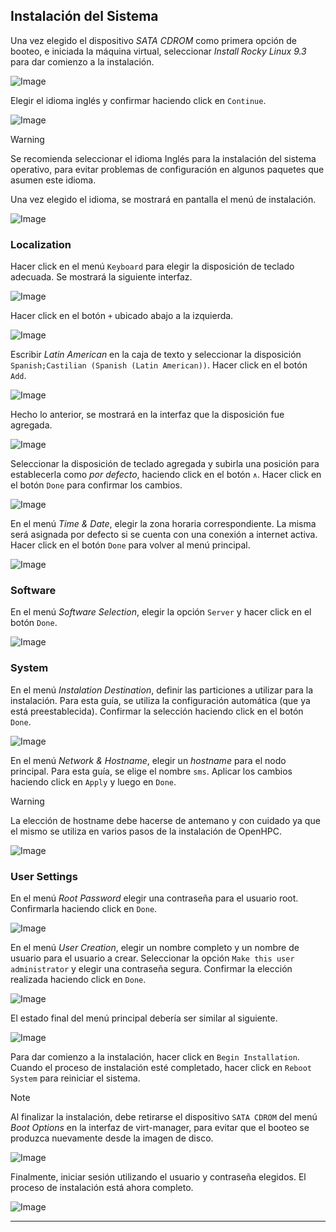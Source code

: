 ## Instalación del Sistema

Una vez elegido el dispositivo *SATA CDROM* como primera opción de booteo, e iniciada la máquina virtual, seleccionar *Install Rocky Linux 9.3* para dar comienzo a la instalación.

![Image](./screenshots/01.png)

Elegir el idioma inglés y confirmar haciendo click en `Continue`.

![Image](./screenshots/02.png)


> [!WARNING]
> Se recomienda seleccionar el idioma Inglés para la instalación del sistema operativo, para evitar problemas de configuración en algunos paquetes que asumen este idioma.

Una vez elegido el idioma, se mostrará en pantalla el menú de instalación.

![Image](./screenshots/03.png)

### Localization

Hacer click en el menú `Keyboard` para elegir la disposición de teclado adecuada. Se mostrará la siguiente interfaz.

![Image](./screenshots/04.png)

Hacer click en el botón `+` ubicado abajo a la izquierda.

![Image](./screenshots/05.png)

Escribir *Latin American* en la caja de texto y seleccionar la disposición `Spanish;Castilian (Spanish (Latin American))`. Hacer click en el botón `Add`.

![Image](./screenshots/06.png)

Hecho lo anterior, se mostrará en la interfaz que la disposición fue agregada.

![Image](./screenshots/07.png)

Seleccionar la disposición de teclado agregada y subirla una posición para establecerla como *por defecto*, haciendo click en el botón `∧`. Hacer click en el botón `Done` para confirmar los cambios.

![Image](./screenshots/08.png)

En el menú *Time & Date*, elegir la zona horaria correspondiente. La misma será asignada por defecto si se cuenta con una conexión a internet activa. Hacer click en el botón `Done` para volver al menú principal.

![Image](./screenshots/09.png)

### Software

En el menú *Software Selection*, elegir la opción `Server` y hacer click en el botón `Done`.

![Image](./screenshots/10.png)

### System

En el menú *Instalation Destination*, definir las particiones a utilizar para la instalación. Para esta guía, se utiliza la configuración automática (que ya está preestablecida). Confirmar la selección haciendo click en el botón `Done`.

![Image](./screenshots/11.png)

En el menú *Network & Hostname*, elegir un *hostname* para el nodo principal. Para esta guía, se elige el nombre `sms`. Aplicar los cambios haciendo click en `Apply` y luego en `Done`.

> [!WARNING]
> La elección de hostname debe hacerse de antemano y con cuidado ya que el mismo se utiliza en varios pasos de la instalación de OpenHPC.

![Image](./screenshots/12.png)

### User Settings

En el menú *Root Password* elegir una contraseña para el usuario root. Confirmarla haciendo click en `Done`.

![Image](./screenshots/13.png)

En el menú *User Creation*, elegir un nombre completo y un nombre de usuario para el usuario a crear. Seleccionar la opción `Make this user administrator` y elegir una contraseña segura. Confirmar la elección realizada haciendo click en `Done`.

![Image](./screenshots/14.png)

El estado final del menú principal debería ser similar al siguiente.

![Image](./screenshots/15.png)

Para dar comienzo a la instalación, hacer click en `Begin Installation`. Cuando el proceso de instalación esté completado, hacer click en `Reboot System` para reiniciar el sistema.

> [!NOTE]
> Al finalizar la instalación, debe retirarse el dispositivo `SATA CDROM` del menú *Boot Options* en la interfaz de virt-manager, para evitar que el booteo se produzca nuevamente desde la imagen de disco.

![Image](./screenshots/16.png)

Finalmente, iniciar sesión utilizando el usuario y contraseña elegidos. El proceso de instalación está ahora completo.

![Image](./screenshots/17.png)

---
